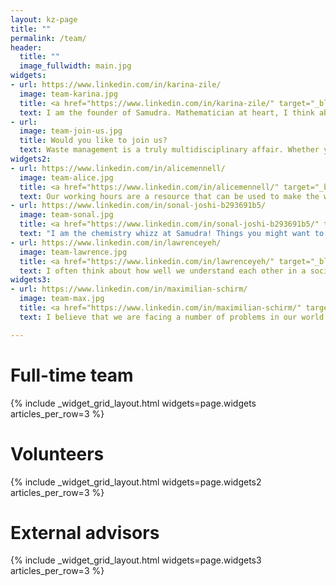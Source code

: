 ```yaml
---
layout: kz-page
title: ""
permalink: /team/
header:
  title: ""
  image_fullwidth: main.jpg
widgets:
- url: https://www.linkedin.com/in/karina-zile/
  image: team-karina.jpg
  title: <a href="https://www.linkedin.com/in/karina-zile/" target="_blank">Karina Zile</a>
  text: I am the founder of Samudra. Mathematician at heart, I think about any situation as a system of equations. I finished my PhD in 2019, and since then I've been working on reducing the negative impact of waste on climate, environment and health. We are in a climate emergency and I'm working with an appropriate sense of urgency to deliver impact as fast as possible.
- url:
  image: team-join-us.jpg
  title: Would you like to join us?
  text: Waste management is a truly multidisciplinary affair. Whether you are a waste management professional, an engineer, a chemist, an expert in finance, or simply an awesome individual, we can achieve more together. If you share my passion for making the world a better place, please do <a href="mailto:karina@samudra.world" target="_blank">get in touch</a>!
widgets2:
- url: https://www.linkedin.com/in/alicemennell/
  image: team-alice.jpg
  title: <a href="https://www.linkedin.com/in/alicemennell/" target="_blank">Alice Mennell</a>
  text: Our working hours are a resource that can be used to make the world better, and tackling global waste management challenges is a great way to do that. <br> I’m a future trainee solicitor based in London and I am delighted to be assisting with some of the legal aspects of getting Samudra off the ground!
- url: https://www.linkedin.com/in/sonal-joshi-b293691b5/
  image: team-sonal.jpg
  title: <a href="https://www.linkedin.com/in/sonal-joshi-b293691b5/" target="_blank">Sonal Joshi</a>
  text: "I am the chemistry whizz at Samudra! Things you might want to know about me: <ul> <li>I like making lists. (Clearly.)</li> <li>I love the feeling of puzzle pieces falling into place - which is why I can't imagine doing anything else but research.</li> <li>I prefer square donuts. They are arguably easier to eat. They never smear chocolate on your face!</li> </ul>"
- url: https://www.linkedin.com/in/lawrenceyeh/
  image: team-lawrence.jpg
  title: <a href="https://www.linkedin.com/in/lawrenceyeh/" target="_blank">Lawrence Yeh</a>
  text: I often think about how well we understand each other in a society, and how we may improve our lives if we were better at communicating. Sometimes I get a little overwhelmed when trying to convey an idea, especially given my instincts to optimize everything. One remedy I have relied on is to retreat to nature and delve into the marvellous wonders of the world.
widgets3:
- url: https://www.linkedin.com/in/maximilian-schirm/
  image: team-max.jpg
  title: <a href="https://www.linkedin.com/in/maximilian-schirm/" target="_blank">Maximilian Schirm</a>
  text: I believe that we are facing a number of problems in our world today which we should see as transformational challenges and opportunities instead of burying our heads in the sand. I’m convinced that given the opportunity, everyone can rise to the challenges at hand and contribute to their solution. This is why it’s my conviction that through cooperation and exchanging ideas we can grow together, globally.

---
```


# Full-time team
{% include _widget_grid_layout.html widgets=page.widgets articles_per_row=3 %}


# Volunteers
{% include _widget_grid_layout.html widgets=page.widgets2 articles_per_row=3 %}


# External advisors
{% include _widget_grid_layout.html widgets=page.widgets3 articles_per_row=3 %}